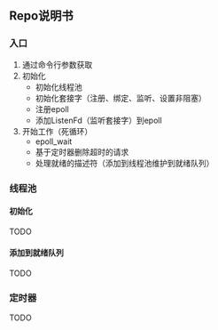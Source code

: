 ## Repo说明书

### 入口
1. 通过命令行参数获取
2. 初始化
    - 初始化线程池
    - 初始化套接字（注册、绑定、监听、设置非阻塞）
    - 注册epoll
    - 添加ListenFd（监听套接字）到epoll
3. 开始工作（死循环）
    - epoll_wait
    - 基于定时器删除超时的请求
    - 处理就绪的描述符（添加到线程池维护到就绪队列）

### 线程池

#### 初始化

TODO

#### 添加到就绪队列

TODO

### 定时器

TODO
